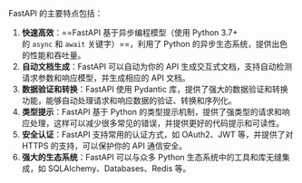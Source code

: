 FastAPI 的主要特点包括：

1. **快速高效**：==FastAPI 基于异步编程模型（使用 Python 3.7+ 的 `async` 和 `await` 关键字）==，利用了 Python 的异步生态系统，提供出色的性能和吞吐量。
2. **自动文档生成**：FastAPI 可以自动为你的 API 生成交互式文档，支持自动检测请求参数和响应模型，并生成相应的 API 文档。
3. **数据验证和转换**：FastAPI 使用 Pydantic 库，提供了强大的数据验证和转换功能，能够自动处理请求和响应数据的验证、转换和序列化。
4. **类型提示**：FastAPI 基于 Python 的类型提示机制，提供了强类型的请求和响应处理，这样可以减少很多常见的错误，并提供更好的代码提示和可读性。
5. **安全认证**：FastAPI 支持常用的认证方式，如 OAuth2、JWT 等，并提供了对 HTTPS 的支持，可以保护你的 API 通信安全。
6. **强大的生态系统**：FastAPI 可以与众多 Python 生态系统中的工具和库无缝集成，如 SQLAlchemy、Databases、Redis 等。